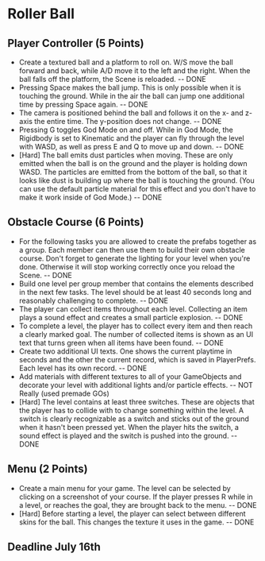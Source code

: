 # Roller Ball
## Player Controller (5 Points) 
* Create a textured ball and a platform to roll on. W/S move the ball forward and back, while A/D move it to the left and the right. When the ball falls off the platform, the Scene is reloaded. -- DONE
* Pressing Space makes the ball jump. This is only possible when it is touching the ground. While in the air the ball can jump one additional time by pressing Space again. -- DONE
* The camera is positioned behind the ball and follows it on the x- and z-axis the entire time. The y-position does not change. -- DONE
* Pressing G toggles God Mode on and off. While in God Mode, the Rigidbody is set to Kinematic and the player can fly through the level with WASD, as well as press E and Q to move up and down. -- DONE
* [Hard] The ball emits dust particles when moving. These are only emitted when the ball is on the ground and the player is holding down WASD. The particles are emitted from the bottom of the ball, so that it looks like dust is building up where the ball is touching the ground. (You can use the default particle material for this effect and you don't have to make it work inside of God Mode.) -- DONE
## Obstacle Course (6 Points) 
* For the following tasks you are allowed to create the prefabs together as a group. Each member can then use them to build their own obstacle course.
Don't forget to generate the lighting for your level when you're done. Otherwise it will stop working correctly once you reload the Scene. -- DONE
* Build one level per group member that contains the elements described in the next few tasks. The level should be at least 40 seconds long and reasonably challenging to complete. -- DONE
* The player can collect items throughout each level. Collecting an item plays a sound effect and creates a small particle explosion. -- DONE
* To complete a level, the player has to collect every item and then reach a clearly marked goal. The number of collected items is shown as an UI text that turns green when all items have been found. -- DONE
* Create two additional UI texts. One shows the current playtime in seconds and the other the current record, which is saved in PlayerPrefs. Each level has its own record. -- DONE
* Add materials with different textures to all of your GameObjects and decorate your level with additional lights and/or particle effects. -- NOT Really (used premade GOs)
* [Hard] The level contains at least three switches. These are objects that the player has to collide with to change something within the level. A switch is clearly recognizable as a switch and sticks out of the ground when it hasn't been pressed yet. When the player hits the switch, a sound effect is played and the switch is pushed into the ground. -- DONE
## Menu (2 Points) 
* Create a main menu for your game. The level can be selected by clicking on a screenshot of your course. If the player presses R while in a level, or reaches the goal, they are brought back to the menu. -- DONE
* [Hard] Before starting a level, the player can select between different skins for the ball. This changes the texture it uses in the game. -- DONE

## Deadline July 16th